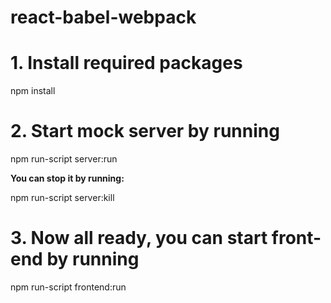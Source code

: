 # react-babel-webpack

<H1>1. Install required packages</H1>

npm install 

<H1>2. Start mock server by running</H1>

npm run-script server:run

<b>You can stop it by running:</b>

npm run-script server:kill

<H1>3. Now all ready, you can start front-end by running</H1>

npm run-script frontend:run








